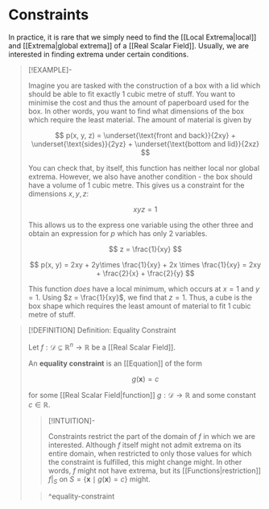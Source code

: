 # Constraints

In practice, it is rare that we simply need to find the [[Local Extrema|local]] and [[Extrema|global extrema]] of a [[Real Scalar Field]]. Usually, we are interested in finding extrema under certain conditions. 

>[!EXAMPLE]-
>
>Imagine you are tasked with the construction of a box with a lid which should be able to fit exactly $1$ cubic metre of stuff. You want to minimise the cost and thus the amount of paperboard used for the box. In other words, you want to find what dimensions of the box which require the least material. The amount of material is given by
>
>$$
>p(x, y, z) = \underset{\text{front and back}}{2xy} + \underset{\text{sides}}{2yz} + \underset{\text{bottom and lid}}{2xz}
>$$
>
>You can check that, by itself, this function has neither local nor global extrema. However, we also have another condition - the box should have a volume of $1$ cubic metre. This gives us a constraint for the dimensions $x, y, z$:
>
>$$
>xyz = 1
>$$
>
>This allows us to the express one variable using the other three and obtain an expression for $p$ which has only 2 variables.
>
>$$
>z = \frac{1}{xy}
>$$
>
>$$
>p(x, y) = 2xy + 2y\times \frac{1}{xy} + 2x \times \frac{1}{xy} = 2xy + \frac{2}{x} + \frac{2}{y} 
>$$
>
>This function *does* have a local minimum, which occurs at $x = 1$ and $y = 1$. Using $z = \frac{1}{xy}$, we find that $z = 1$. Thus, a cube is the box shape which requires the least amount of material to fit $1$ cubic metre of stuff.
>

>[!DEFINITION] Definition: Equality Constraint
>
>Let $f: \mathcal{D} \subseteq \mathbb{R}^n \to \mathbb{R}$ be a [[Real Scalar Field]].
>
>An **equality constraint** is an [[Equation]] of the form
>
>$$
>g(\mathbf{x}) = c
>$$
>
>for some [[Real Scalar Field|function]] $g: \mathcal{D} \to \mathbb{R}$ and some constant $c \in \mathbb{R}$.
>
>>[!INTUITION]-
>>
>>Constraints restrict the part of the domain of $f$ in which we are interested. Although $f$ itself might not admit extrema on its entire domain, when restricted to only those values for which the constraint is fulfilled, this might change might. In other words, $f$ might not have extrema, but its [[Functions|restriction]] $f\big|_{S}$ on $S = \{\mathbf{x} \mid g(\mathbf{x}) = c\}$ might.
>>
>
>>^equality-constraint
>
